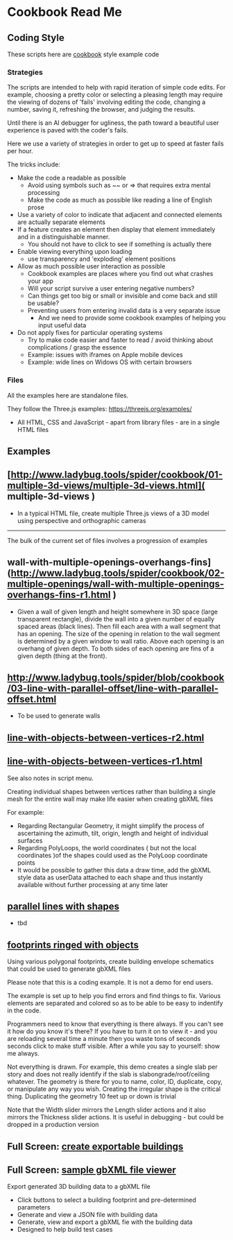 <span style=display:none; >[You are now in a GitHub source code view - click this link to view Read Me file as a web page]( http://rawgit.com/ladybug-tools/spider/master/#cookbook/README.md "View file as a web page." ) </span>



# Cookbook Read Me

## Coding Style

These scripts here are [cookbook]( https://en.wikipedia.org/wiki/Cookbook#Usage_outside_the_world_of_food ) style example code


### Strategies

The scripts are intended to help with rapid iteration of simple code edits. For example, choosing a pretty color or selecting a pleasing length may require the viewing of dozens of 'fails' involving editing the code, changing a number, saving it, refreshing the browser, and judging the results.

Until there is an AI debugger for ugliness, the path toward a beautiful user experience is paved with the coder's fails.

Here we use a variety of strategies in order to get up to speed at faster fails per hour.

The tricks include:

* Make the code a readable as possible
	* Avoid using symbols such as ~~ or => that requires extra mental processing
	* Make the code as much as possible like reading a line of English prose
* Use a variety of color to indicate that adjacent and connected elements are actually separate elements
* If a feature creates an element then display that element immediately and in a distinguishable manner.
	* You should not have to click to see if something is actually there
* Enable viewing everything upon loading
	* use transparency and 'exploding' element positions
* Allow as much possible user interaction as possible
	* Cookbook examples are places where you find out what crashes your app
	* Will your script survive a user entering negative numbers?
	* Can things get too big or small or invisible and come back and still be usable?
	* Preventing users from entering invalid data is a very separate issue
		* And we need to provide some cookbook examples of helping you input useful data
* Do not apply fixes for particular operating systems
	* Try to make code easier and faster to read / avoid thinking about complications / grasp the essence
	* Example: issues with iframes on Apple mobile devices
	* Example: wide lines on Widows OS with certain browsers



### Files

All the examples here are standalone files.

They follow the Three.js examples: https://threejs.org/examples/

* All HTML, CSS and JavaScript - apart from library files - are in a single HTML files



## Examples


## [http://www.ladybug.tools/spider/cookbook/01-multiple-3d-views/multiple-3d-views.html]( multiple-3d-views )

* In a typical HTML file, create multiple Three.js views of a 3D model using perspective and orthographic cameras

***

The bulk of the current set of files involves a progression of examples

## wall-with-multiple-openings-overhangs-fins](http://www.ladybug.tools/spider/cookbook/02-multiple-openings/wall-with-multiple-openings-overhangs-fins-r1.html )

* Given a wall of given length and height somewhere in 3D space (large transparent rectangle), divide the wall into a given number of equally spaced areas (black lines). Then fill each area with a wall segment that has an opening. The size of the opening in relation to the wall segment is determined by a given window to wall ratio. Above each opening is an overhang of given depth. To both sides of each opening are fins of a given depth (thing at the front).



## http://www.ladybug.tools/spider/blob/cookbook/03-line-with-parallel-offset/line-with-parallel-offset.html

* To be used to generate walls



## [line-with-objects-between-vertices-r2.html]( http://www.ladybug.tools/spider/cookbook/04-line-with-objects-between-vertices/line-with-objects-between-vertices-r2.html )


## [line-with-objects-between-vertices-r1.html]( http://www.ladybug.tools/spider/cookbook/04-line-with-objects-between-vertices/line-with-objects-between-vertices-r1.html )

See also notes in script menu.

Creating individual shapes between vertices rather than building a single mesh for the entire wall may make life easier when creating gbXML files

For example:

* Regarding Rectangular Geometry, it might simplify the process of ascertaining the azimuth, tilt, origin, length and height of individual surfaces
* Regarding PolyLoops, the world coordinates ( but not the local coordinates )of the shapes could used as the PolyLoop coordinate points
* It would be possible to gather this data a draw time, add the gbXML style data as userData attached to each shape and thus instantly available without further processing at any time later


## [parallel lines with shapes]( http://www.ladybug.tools/spider/cookbook/05-parallel-lines-with-shapes/parallel-lines-with-shapes.html )


* tbd


## [footprints ringed with objects]( http://www.ladybug.tools/spider/cookbook/06-footprints-ringed-with-objects/footprints-ringed-with-objects.html )


Using various polygonal footprints, create building envelope schematics that could be used to generate gbXML files

Please note that this is a coding example. It is not a demo for end users.

The example is set up to help you find errors and find things to fix. Various elements are separated and colored so as to be able to be easy to indentify in the code.

Programmers need to know that everything is there always. If you can't see it how do you know it's there? If you have to turn it on to view it - and you are reloading several time a minute then you waste tons of seconds seconds click to make stuff visible. After a while you say to yourself: show me always.

Not everything is drawn. For example, this demo creates a single slab per story and does not really identify if the slab is slabongrade/roof/ceiling whatever. The geometry is there for you to name, color, ID, duplicate, copy, or manipulate any way you wish. Creating the irregular shape is the critical thing. Duplicating the geometry 10 feet up  or down is trivial

Note that the Width slider mirrors the Length slider actions and it also mirrors the Thickness slider actions. It is useful in debugging - but could be dropped in a production version



## Full Screen: [create exportable buildings]( http://www.ladybug.tools/spider/cookbook/07-create-exportable-buildings/create-exportable-buildings.html )

## Full Screen: [sample gbXML file viewer]( http://www.ladybug.tools/spider/cookbook/07-create-exportable-buildings/test-gbxml-files/gbxml-viewer.html )


Export generated 3D building data to a gbXML file

* Click buttons to select a building footprint and pre-determined parameters
* Generate and view a JSON file with building data
* Generate, view and export a gbXML fie with the building data
* Designed to help build test cases
